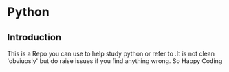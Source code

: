 # Python

## Introduction

This is a Repo you can use to help study python or refer to .It is not clean 'obviuosly' but do raise issues if you
find anything wrong. So Happy Coding

